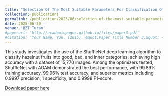 ```yaml
---
title: "Selection Of The Most Suitable Parameters For Classification Of Hazelnut Fruit Using Shufflenet Deep Learning Algorithm"
collection: publications
permalink: /publication/2025/06/selection-of-the-most-suitable-parameters-for-classification-of-hazelnut-fruit-using-shufflenet-deep-learning-algorithm
date: 2025-06-30
venue: 'BZT Turan'
#paperurl: 'http://academicpages.github.io/files/paper3.pdf'
#citation: 'Your Name, You. (2015). &quot;Paper Title Number 3.&quot; <i>Journal 1</i>. 1(3).'
---
```

This study investigates the use of the ShuffleNet deep learning algorithm to classify hazelnut fruits into good, bad, and inner categories, achieving high accuracy with a dataset of 15,770 images. Among the optimizers tested, ShuffleNet with ADAM demonstrated the best performance, with 99.89% training accuracy, 99.96% test accuracy, and superior metrics including 0.9997 precision, 1 specificity, and 0.9998 F1-score.

[Download paper here](../../../files/Selection%20of%20the%20most%20suitable%20parameters%20for%20classification%20of%20hazelnut%20using%20s.pdf)

